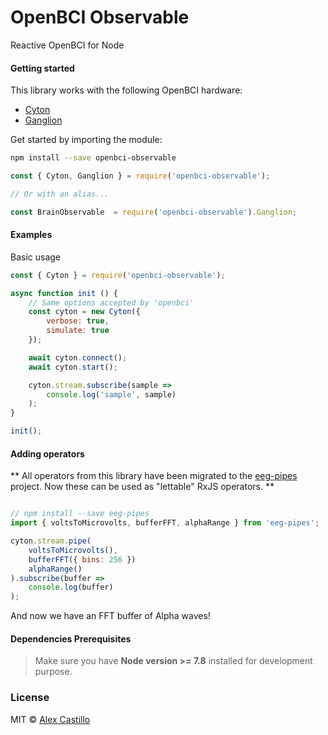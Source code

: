 # OpenBCI Observable

Reactive OpenBCI for Node

#### Getting started

This library works with the following OpenBCI hardware:

* [Cyton](https://github.com/OpenBCI/OpenBCI_NodeJS)
* [Ganglion](https://github.com/OpenBCI/OpenBCI_NodeJS_Ganglion)

Get started by importing the module:

``` bash
npm install --save openbci-observable
```

``` js
const { Cyton, Ganglion } = require('openbci-observable');

// Or with an alias...

const BrainObservable  = require('openbci-observable').Ganglion;
```

#### Examples

Basic usage

``` js
const { Cyton } = require('openbci-observable');

async function init () {
    // Same options accepted by 'openbci'
    const cyton = new Cyton({
        verbose: true,
        simulate: true
    });

    await cyton.connect();
    await cyton.start();

    cyton.stream.subscribe(sample =>
        console.log('sample', sample)
    );
}

init();
```

#### Adding operators

** All operators from this library have been migrated to the [eeg-pipes](https://github.com/alexcastillo/eeg-pipes) 
project. Now these can be used as "lettable" RxJS operators. **

``` js 

// npm install --save eeg-pipes
import { voltsToMicrovolts, bufferFFT, alphaRange } from 'eeg-pipes';

cyton.stream.pipe(
    voltsToMicrovolts(),
    bufferFFT({ bins: 256 })
    alphaRange()
).subscribe(buffer =>
    console.log(buffer)
);
```

And now we have an FFT buffer of Alpha waves!

#### Dependencies Prerequisites
> Make sure you have **Node version >= 7.8** installed for development purpose.

### License
MIT © [Alex Castillo](https://github.com/alexcastillo)
